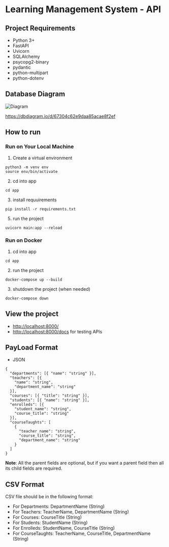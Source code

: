 # Learning Management System - API

## Project Requirements

- Python 3+
- FastAPI
- Uvicorn
- SQLAlchemy
- psycopg2-binary
- pydantic
- python-multipart
- python-dotenv

## Database Diagram

![Diagram](app/public/dbdiagram.png)

https://dbdiagram.io/d/67304c62e9daa85acae8f2ef

## How to run

### Run on Your Local Machine

1. Create a virtual environment

```
python3 -m venv env
source env/bin/activate
```

2. cd into app

```
cd app
```

3. install requuirements

```
pip install -r requirements.txt
```

5. run the project

```
uvicorn main:app --reload
```

### Run on Docker

1.  cd into app

```
cd app
```

2. run the project

```
docker-compose up --build
```

3. shutdown the project (when needed)

```
docker-compose down
```

## View the project

- [http://localhost:8000/](http://localhost:8000/)
- [http://localhost:8000/docs](http://localhost:8000/docs) for testing APIs

## PayLoad Format

- JSON

```
{
  "departments": [{ "name": "string" }],
  "teachers": [{
    "name": "string",
    "department_name": "string"
  }],
  "courses": [{ "title": "string" }],
  "students": [{ "name": "string" }],
  "enrolleds": [{
    "student_name": "string",
    "course_title": "string"
  }],
  "courseTaughts": [
    {
      "teacher_name": "string",
      "course_title": "string",
      "department_name": "string"
    }
  ]
}
```

**Note**: All the parent fields are optional, but if you want a parent field then all its child fields are required.

## CSV Format

CSV file should be in the following format:

- For Departments:
  DepartmentName (String)
- For Teachers:
  TeacherName, DepartmentName (String)
- For Courses:
  CourseTitle (String)
- For Students:
  StudentName (String)
- For Enrolleds:
  StudentName, CourseTitle (String)
- For CourseTaughts:
  TeacherName, CourseTitle, DepartmentName (String)
